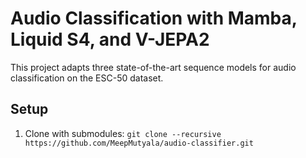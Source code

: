 # Audio Classification with Mamba, Liquid S4, and V-JEPA2

This project adapts three state-of-the-art sequence models for audio classification on the ESC-50 dataset.

## Setup

1. Clone with submodules:
``
git clone --recursive https://github.com/MeepMutyala/audio-classifier.git
``
